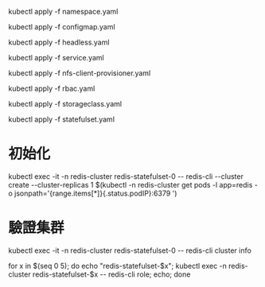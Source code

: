 kubectl apply -f namespace.yaml

kubectl apply -f configmap.yaml

kubectl apply -f headless.yaml

kubectl apply -f service.yaml

kubectl apply -f nfs-client-provisioner.yaml

kubectl apply -f rbac.yaml

kubectl apply -f storageclass.yaml

kubectl apply -f statefulset.yaml

# 初始化  
kubectl exec -it -n redis-cluster redis-statefulset-0 -- redis-cli --cluster create --cluster-replicas 1 $(kubectl -n redis-cluster get pods -l app=redis -o jsonpath='{range.items[*]}{.status.podIP}:6379 ')

# 驗證集群  
kubectl exec -it -n redis-cluster redis-statefulset-0 -- redis-cli cluster info

for x in $(seq 0 5); do echo "redis-statefulset-$x"; kubectl exec -n redis-cluster redis-statefulset-$x -- redis-cli role; echo; done

